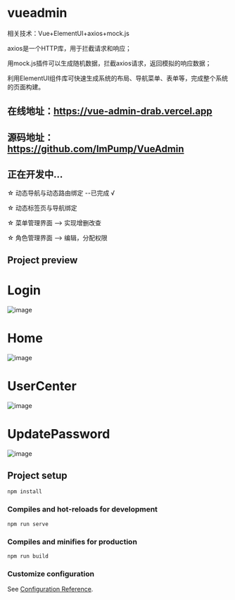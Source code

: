 # vueadmin
相关技术：Vue+ElementUI+axios+mock.js

axios是一个HTTP库，用于拦截请求和响应；

用mock.js插件可以生成随机数据，拦截axios请求，返回模拟的响应数据；

利用ElementUI组件库可快速生成系统的布局、导航菜单、表单等，完成整个系统的页面构建。

## 在线地址：https://vue-admin-drab.vercel.app
## 源码地址：https://github.com/ImPump/VueAdmin

## 正在开发中...
☆ 动态导航与动态路由绑定 --已完成 √

☆ 动态标签页与导航绑定

☆ 菜单管理界面 --> 实现增删改查

☆ 角色管理界面 --> 编辑，分配权限

## Project preview

# Login
![image](https://user-images.githubusercontent.com/71574640/154102077-91f43bca-6ca3-46c9-a0c6-2a81b5d4a8dd.png)

# Home
![image](https://user-images.githubusercontent.com/71574640/154101295-0bfd8d95-c37b-45e1-b7ac-2c7b27dc8a71.png)

# UserCenter
![image](https://user-images.githubusercontent.com/71574640/154101711-9e46539b-edc1-47be-bd0a-b465da77d283.png)

# UpdatePassword
![image](https://user-images.githubusercontent.com/71574640/154101741-8430836c-0daa-4c2d-9823-af683fe108ce.png)



## Project setup
```
npm install
```

### Compiles and hot-reloads for development
```
npm run serve
```

### Compiles and minifies for production
```
npm run build
```

### Customize configuration
See [Configuration Reference](https://cli.vuejs.org/config/).
